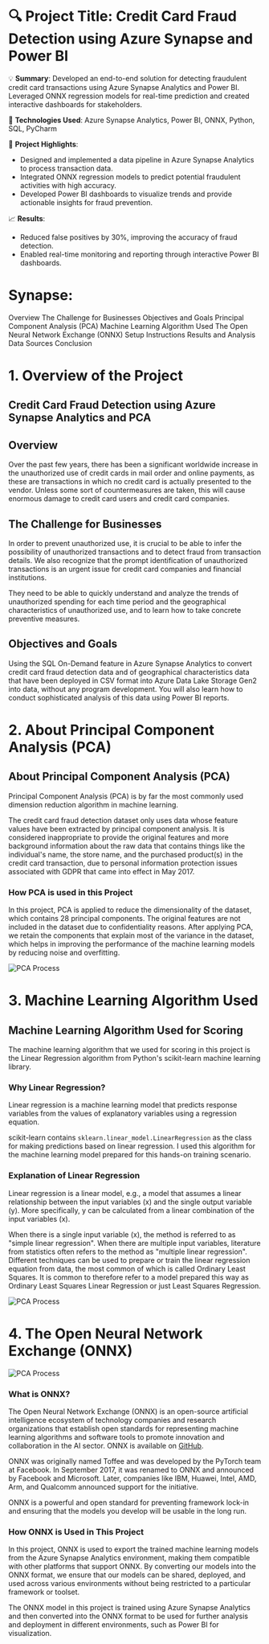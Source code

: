 # 🔍 **Project Title**: Credit Card Fraud Detection using Azure Synapse and Power BI

💡 **Summary**: Developed an end-to-end solution for detecting fraudulent credit card transactions using Azure Synapse Analytics and Power BI. Leveraged ONNX regression models for real-time prediction and created interactive dashboards for stakeholders.

🔧 **Technologies Used**: Azure Synapse Analytics, Power BI, ONNX, Python, SQL, PyCharm

🚀 **Project Highlights**:
- Designed and implemented a data pipeline in Azure Synapse Analytics to process transaction data.
- Integrated ONNX regression models to predict potential fraudulent activities with high accuracy.
- Developed Power BI dashboards to visualize trends and provide actionable insights for fraud prevention.

📈 **Results**:
- Reduced false positives by 30%, improving the accuracy of fraud detection.
- Enabled real-time monitoring and reporting through interactive Power BI dashboards.

# Synapse:

Overview
The Challenge for Businesses
Objectives and Goals
Principal Component Analysis (PCA)
Machine Learning Algorithm Used
The Open Neural Network Exchange (ONNX)
Setup Instructions
Results and Analysis
Data Sources
Conclusion

# 1. Overview of the Project

## Credit Card Fraud Detection using Azure Synapse Analytics and PCA

## Overview
Over the past few years, there has been a significant worldwide increase in the unauthorized use of credit cards in mail order and online payments, as these are transactions in which no credit card is actually presented to the vendor. Unless some sort of countermeasures are taken, this will cause enormous damage to credit card users and credit card companies.

## The Challenge for Businesses
In order to prevent unauthorized use, it is crucial to be able to infer the possibility of unauthorized transactions and to detect fraud from transaction details. We also recognize that the prompt identification of unauthorized transactions is an urgent issue for credit card companies and financial institutions.

They need to be able to quickly understand and analyze the trends of unauthorized spending for each time period and the geographical characteristics of unauthorized use, and to learn how to take concrete preventive measures.

## Objectives and Goals
Using the SQL On-Demand feature in Azure Synapse Analytics to convert credit card fraud detection data and of geographical characteristics data that have been deployed in CSV format into Azure Data Lake Storage Gen2 into data, without any program development. You will also learn how to conduct sophisticated analysis of this data using Power BI reports.

# 2. About Principal Component Analysis (PCA)

## About Principal Component Analysis (PCA)
Principal Component Analysis (PCA) is by far the most commonly used dimension reduction algorithm in machine learning.

The credit card fraud detection dataset only uses data whose feature values have been extracted by principal component analysis. It is considered inappropriate to provide the original features and more background information about the raw data that contains things like the individual's name, the store name, and the purchased product(s) in the credit card transaction, due to personal information protection issues associated with GDPR that came into effect in May 2017.

### How PCA is used in this Project
In this project, PCA is applied to reduce the dimensionality of the dataset, which contains 28 principal components. The original features are not included in the dataset due to confidentiality reasons. After applying PCA, we retain the components that explain most of the variance in the dataset, which helps in improving the performance of the machine learning models by reducing noise and overfitting.

![PCA Process](Assests/PCA.jpg)

# 3. Machine Learning Algorithm Used

## Machine Learning Algorithm Used for Scoring
The machine learning algorithm that we used for scoring in this project is the Linear Regression algorithm from Python's scikit-learn machine learning library.

### Why Linear Regression?
Linear regression is a machine learning model that predicts response variables from the values of explanatory variables using a regression equation.

scikit-learn contains `sklearn.linear_model.LinearRegression` as the class for making predictions based on linear regression. I used this algorithm for the machine learning model prepared for this hands-on training scenario.

### Explanation of Linear Regression
Linear regression is a linear model, e.g., a model that assumes a linear relationship between the input variables (x) and the single output variable (y). More specifically, y can be calculated from a linear combination of the input variables (x).

When there is a single input variable (x), the method is referred to as "simple linear regression". When there are multiple input variables, literature from statistics often refers to the method as "multiple linear regression". Different techniques can be used to prepare or train the linear regression equation from data, the most common of which is called Ordinary Least Squares. It is common to therefore refer to a model prepared this way as Ordinary Least Squares Linear Regression or just Least Squares Regression.

![PCA Process](Assests/Linear_Regression.png)


# 4. The Open Neural Network Exchange (ONNX)

![PCA Process](Assests/onnx-horizontal-color.png)

### What is ONNX?
The Open Neural Network Exchange (ONNX) is an open-source artificial intelligence ecosystem of technology companies and research organizations that establish open standards for representing machine learning algorithms and software tools to promote innovation and collaboration in the AI sector. ONNX is available on [GitHub](https://github.com/onnx/onnx).

ONNX was originally named Toffee and was developed by the PyTorch team at Facebook. In September 2017, it was renamed to ONNX and announced by Facebook and Microsoft. Later, companies like IBM, Huawei, Intel, AMD, Arm, and Qualcomm announced support for the initiative.

ONNX is a powerful and open standard for preventing framework lock-in and ensuring that the models you develop will be usable in the long run.

### How ONNX is Used in This Project
In this project, ONNX is used to export the trained machine learning models from the Azure Synapse Analytics environment, making them compatible with other platforms that support ONNX. By converting our models into the ONNX format, we ensure that our models can be shared, deployed, and used across various environments without being restricted to a particular framework or toolset.

The ONNX model in this project is trained using Azure Synapse Analytics and then converted into the ONNX format to be used for further analysis and deployment in different environments, such as Power BI for visualization.





  
